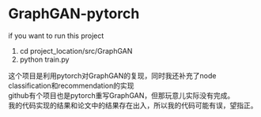 # GraphGAN-pytorch
if you want to run this project
1. cd project_location/src/GraphGAN
2. python train.py


这个项目是利用pytorch对GraphGAN的复现，同时我还补充了node classification和recommendation的实现  
github有个项目也是pytorch重写GraphGAN，但那玩意儿实际没有完成。  
我的代码实现的结果和论文中的结果存在出入，所以我的代码可能有误，望指正。  
